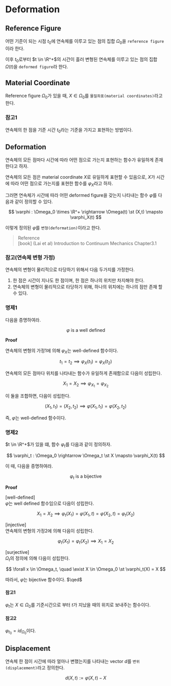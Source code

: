 # Deformation
## Reference Figure
어떤 기준이 되는 시점 $t_0$에 연속체를 이루고 있는 점의 집합 $\Omega_0$을 `reference figure`이라 한다.

이후 $t_0$로부터 $t \in \R^+$의 시간이 흘러 변형된 연속체를 이루고 있는 점의 집합 $\Omega(t)$을 `deformed figure`라 한다.

## Material Coordinate
Reference figure $\Omega_0$가 있을 때, $X \in \Omega_0$를 `물질좌표(material coordinates)`라고 한다.

### 참고1
연속체의 한 점을 기준 시간 $t_0$라는 기준을 가지고 표현하는 방법이다.

## Deformation
연속체의 모든 점마다 시간에 따라 어떤 점으로 가는지 표현하는 함수가 유일하게 존재한다고 하자.

연속체의 모든 점은 material coordinate $X$로 유일하게 표현할 수 있음으로, $X$가 시간에 따라 어떤 점으로 가는지를 표현한 함수를 $\varphi_X$라고 하자.

그러면 연속체가 시간에 따라 어떤 deformed figure을 갖는지 나타내는 함수 $\varphi$를 다음과 같이 정의할 수 있다.

$$ \varphi : \Omega_0 \times \R^+ \rightarrow \Omega(t) \st (X,t) \mapsto \varphi_X(t) $$

이렇게 정의된 $\varphi$를 `변형(deformation)`이라고 한다.

> Reference   
> [book] (Lai et al) Introduction to Continuum Mechanics Chapter3.1

### 참고(연속체 변형 가정)
연속체의 변형이 물리적으로 타당하기 위해서 다음 두가지를 가정한다.
1. 한 점은 시간이 지나도 한 점이며, 한 점은 하나의 위치만 차지해야 한다.
2. 연속체의 변형이 물리적으로 타당하기 위해, 하나의 위치에는 하나의 점만 존재 할 수 있다.

### 명제1
다음을 증명하여라.

$$ \varphi \text{ is a well defined} $$

**Proof**

연속체의 변형의 가정1에 의해 $\varphi_X$는 well-defined 함수이다.

$$ t_1 = t_2 \implies \varphi_X(t_1) = \varphi_X(t_2) $$

연속체의 모든 점마다 위치를 나타내는 함수가 유일하게 존재함으로 다음이 성립한다.

$$ X_1 = X_2 \implies \varphi_{X_1} = \varphi_{X_2} $$

이 둘을 조합하면, 다음이 성립한다.

$$ (X_1,t_1) = (X_2,t_2) \implies \varphi(X_1,t_1) = \varphi(X_2,t_2)  $$

즉, $\varphi$는 well-defined 함수이다.

### 명제2
$t \in \R^+$가 있을 떄, 함수 $\varphi_t$를 다음과 같이 정의하자.

$$ \varphi_t : \Omega_0 \rightarrow \Omega_t \st X \mapsto \varphi_X(t) $$

이 때, 다음을 증명하여라.

$$ \varphi_t \text{ is a bijective} $$

**Proof**

[well-defined]  
$\varphi$는 well defined 함수임으로 다음이 성립한다.

$$ X_1 = X_2 \implies  \varphi_t(X_1) = \varphi(X_1,t) = \varphi(X_2,t) = \varphi_t(X_2) $$

[injective]  
연속체의 변형의 가정2에 의해 다음이 성립한다.

$$ \varphi_t(X_1) = \varphi_t(X_2) \implies X_1 = X_2 $$

[surjective]  
$\Omega_t$의 정의에 의해 다음이 성립한다.

$$ \forall x \in \Omega_t, \quad \exist X \in \Omega_0 \st \varphi_t(X) = X $$

따라서, $\varphi$는 bijective 함수이다. $\qed$

#### 참고1
$\varphi_t$는 $X \in \Omega_0$를 기준시간으로 부터 $t$가 지났을 때의 위치로 보내주는 함수이다.

#### 참고2
$\varphi_{t_0}=id_{\Omega_0}$이다.

## Displacement
연속체 한 점이 시간에 따라 얼마나 변했는지를 나타내는 vector $d$를 `변위(displacement)`라고 정의한다.

$$  d(X, t) := \varphi(X, t) - X $$
